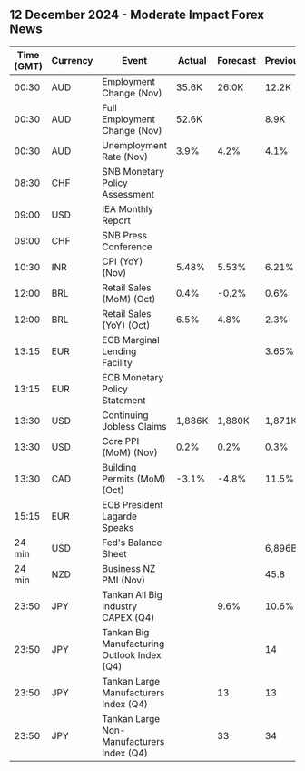 ## 12 December 2024 - Moderate Impact Forex News

| Time (GMT) | Currency | Event | Actual | Forecast | Previous |
|------|----------|-------|--------|----------|----------|
| 00:30 | AUD | Employment Change (Nov) | 35.6K | 26.0K | 12.2K |
| 00:30 | AUD | Full Employment Change (Nov) | 52.6K |  | 8.9K |
| 00:30 | AUD | Unemployment Rate (Nov) | 3.9% | 4.2% | 4.1% |
| 08:30 | CHF | SNB Monetary Policy Assessment |  |  |  |
| 09:00 | USD | IEA Monthly Report |  |  |  |
| 09:00 | CHF | SNB Press Conference |  |  |  |
| 10:30 | INR | CPI (YoY) (Nov) | 5.48% | 5.53% | 6.21% |
| 12:00 | BRL | Retail Sales (MoM) (Oct) | 0.4% | -0.2% | 0.6% |
| 12:00 | BRL | Retail Sales (YoY) (Oct) | 6.5% | 4.8% | 2.3% |
| 13:15 | EUR | ECB Marginal Lending Facility |  |  | 3.65% |
| 13:15 | EUR | ECB Monetary Policy Statement |  |  |  |
| 13:30 | USD | Continuing Jobless Claims | 1,886K | 1,880K | 1,871K |
| 13:30 | USD | Core PPI (MoM) (Nov) | 0.2% | 0.2% | 0.3% |
| 13:30 | CAD | Building Permits (MoM) (Oct) | -3.1% | -4.8% | 11.5% |
| 15:15 | EUR | ECB President Lagarde Speaks |  |  |  |
| 24 min | USD | Fed's Balance Sheet |  |  | 6,896B |
| 24 min | NZD | Business NZ PMI (Nov) |  |  | 45.8 |
| 23:50 | JPY | Tankan All Big Industry CAPEX (Q4) |  | 9.6% | 10.6% |
| 23:50 | JPY | Tankan Big Manufacturing Outlook Index (Q4) |  |  | 14 |
| 23:50 | JPY | Tankan Large Manufacturers Index (Q4) |  | 13 | 13 |
| 23:50 | JPY | Tankan Large Non-Manufacturers Index (Q4) |  | 33 | 34 |
